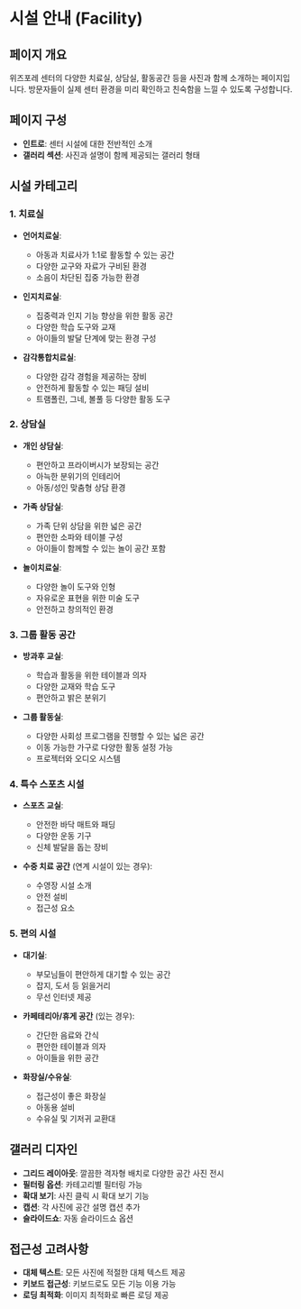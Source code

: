 # 시설 안내 (Facility)

## 페이지 개요
위즈포레 센터의 다양한 치료실, 상담실, 활동공간 등을 사진과 함께 소개하는 페이지입니다. 방문자들이 실제 센터 환경을 미리 확인하고 친숙함을 느낄 수 있도록 구성합니다.

## 페이지 구성
- **인트로**: 센터 시설에 대한 전반적인 소개
- **갤러리 섹션**: 사진과 설명이 함께 제공되는 갤러리 형태

## 시설 카테고리

### 1. 치료실
- **언어치료실**:
  - 아동과 치료사가 1:1로 활동할 수 있는 공간
  - 다양한 교구와 자료가 구비된 환경
  - 소음이 차단된 집중 가능한 환경
  
- **인지치료실**:
  - 집중력과 인지 기능 향상을 위한 활동 공간
  - 다양한 학습 도구와 교재
  - 아이들의 발달 단계에 맞는 환경 구성
  
- **감각통합치료실**:
  - 다양한 감각 경험을 제공하는 장비
  - 안전하게 활동할 수 있는 패딩 설비
  - 트램폴린, 그네, 볼풀 등 다양한 활동 도구

### 2. 상담실
- **개인 상담실**:
  - 편안하고 프라이버시가 보장되는 공간
  - 아늑한 분위기의 인테리어
  - 아동/성인 맞춤형 상담 환경
  
- **가족 상담실**:
  - 가족 단위 상담을 위한 넓은 공간
  - 편안한 소파와 테이블 구성
  - 아이들이 함께할 수 있는 놀이 공간 포함

- **놀이치료실**:
  - 다양한 놀이 도구와 인형
  - 자유로운 표현을 위한 미술 도구
  - 안전하고 창의적인 환경

### 3. 그룹 활동 공간
- **방과후 교실**:
  - 학습과 활동을 위한 테이블과 의자
  - 다양한 교재와 학습 도구
  - 편안하고 밝은 분위기
  
- **그룹 활동실**:
  - 다양한 사회성 프로그램을 진행할 수 있는 넓은 공간
  - 이동 가능한 가구로 다양한 활동 설정 가능
  - 프로젝터와 오디오 시스템

### 4. 특수 스포츠 시설
- **스포츠 교실**:
  - 안전한 바닥 매트와 패딩
  - 다양한 운동 기구
  - 신체 발달을 돕는 장비

- **수중 치료 공간** (연계 시설이 있는 경우):
  - 수영장 시설 소개
  - 안전 설비
  - 접근성 요소

### 5. 편의 시설
- **대기실**:
  - 부모님들이 편안하게 대기할 수 있는 공간
  - 잡지, 도서 등 읽을거리
  - 무선 인터넷 제공
  
- **카페테리아/휴게 공간** (있는 경우):
  - 간단한 음료와 간식
  - 편안한 테이블과 의자
  - 아이들을 위한 공간

- **화장실/수유실**:
  - 접근성이 좋은 화장실
  - 아동용 설비
  - 수유실 및 기저귀 교환대

## 갤러리 디자인
- **그리드 레이아웃**: 깔끔한 격자형 배치로 다양한 공간 사진 전시
- **필터링 옵션**: 카테고리별 필터링 가능
- **확대 보기**: 사진 클릭 시 확대 보기 기능
- **캡션**: 각 사진에 공간 설명 캡션 추가
- **슬라이드쇼**: 자동 슬라이드쇼 옵션


## 접근성 고려사항
- **대체 텍스트**: 모든 사진에 적절한 대체 텍스트 제공
- **키보드 접근성**: 키보드로도 모든 기능 이용 가능
- **로딩 최적화**: 이미지 최적화로 빠른 로딩 제공
